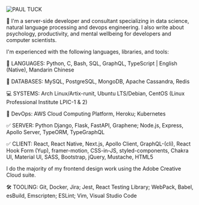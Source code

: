 ![PAUL TUCK](https://i.ibb.co/4KyYZ0B/pt-inverted.png)

🚀 I'm a server-side developer and consultant specializing in data science, natural language processing and devops engineering. I also write about psychology, productivity, and mental wellbeing for developers and computer scientists.

I'm experienced with the following languages, libraries, and tools:

💬 LANGUAGES: Python, C, Bash, SQL, GraphQL, TypeScript | English (Native), Mandarin Chinese

📖 DATABASES: MySQL, PostgreSQL, MongoDB, Apache Cassandra, Redis

💻 SYSTEMS: Arch Linux/Artix-runit, Ubuntu LTS/Debian, CentOS (Linux Professional Institute LPIC-1 & 2)

🚀 DevOps: AWS Cloud Computing Platform, Heroku; Kubernetes

✅ SERVER: Python Django, Flask, FastAPI, Graphene; Node.js, Express, Apollo Server, TypeORM, TypeGraphQL 

✅ CLIENT: React, React Native, Next.js, Apollo Client, GraphQL-(cli), React Hook Form (Yup), framer-motion, CSS-in-JS, styled-components, Chakra UI, Material UI, SASS, Bootstrap, jQuery, Mustache, HTML5

I do the majority of my frontend design work using the Adobe Creative Cloud suite.

🛠️ TOOLING: Git, Docker, Jira; Jest, React Testing Library; WebPack, Babel, esBuild, Emscripten; ESLint; Vim, Visual Studio Code

<!--
**pau1tuck/pau1tuck** is a ✨ _special_ ✨ repository because its `README.md` (this file) appears on your GitHub profile.

Here are some ideas to get you started:

- 🔭 I’m currently working on ...
- 🌱 I’m currently learning ...
- 👯 I’m looking to collaborate on ...
- 🤔 I’m looking for help with ...
- 💬 Ask me about ...
- 📫 How to reach me: ...
- 😄 Pronouns: ...
- ⚡ Fun fact: ...
-->
